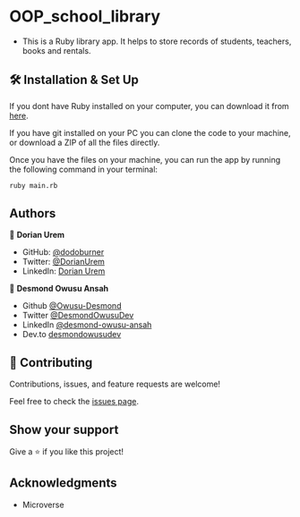 # OOP_school_library
- This is a Ruby library app. It helps to store records of students, teachers, books and rentals.

## 🛠 Installation & Set Up

If you dont have Ruby installed on your computer, you can download it from [here](https://www.ruby-lang.org/en/downloads/).

If you have git installed on your PC you can clone the code to your machine, or download a ZIP of all the files directly.

Once you have the files on your machine, you can run the app by running the following command in your terminal:

```bash
ruby main.rb
```

## Authors

👤 **Dorian Urem**

- GitHub: [@dodoburner](https://github.com/dodoburner)
- Twitter: [@DorianUrem](https://twitter.com/DorianUrem)
- LinkedIn: [Dorian Urem](https://www.linkedin.com/in/dorian-urem-252baa237/)

👤 **Desmond Owusu Ansah**

- Github [@Owusu-Desmond](https://github.com/Owusu-Desmond)
- Twitter [@DesmondOwusuDev](https://twitter.com/DesmondOwusuDev)
- LinkedIn [@desmond-owusu-ansah](https://www.linkedin.com/in/desmond-owusu-ansah-09274a223/)
- Dev.to [desmondowusudev](https://dev.to/desmondowusudev)

## 🤝 Contributing

Contributions, issues, and feature requests are welcome!

Feel free to check the [issues page](../../issues/).

## Show your support

Give a ⭐️ if you like this project!

## Acknowledgments

- Microverse
